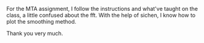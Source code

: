 
For the MTA assignment, I follow the instructions and what've taught on the class, a little confused about the fft.
With the help of sichen, I know how to plot the smoothing method. 

Thank you very much.

